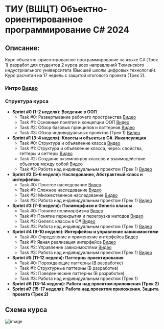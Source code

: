 # ТИУ (ВШЦT) Объектно-ориентированное программирование C# 2024
## Описание:
Курс объектно-ориентированное программирование на языке C# (Трек 1) разработ для студентов 2 курса всех направлений Тюменского индустриального университета (Высшей школы цифровых технологий). Курс расчитан на 17 недель с защитой итогового проекта (Трек 2).

### Интро [Видео]()

### Структура курса
* **Sprint #0 (1-2 неделя): Введение в ООП**
  * Task #0: Развертывание рабочего пространства [Видео](https://drive.google.com/file/d/1bmRf85UCMqFtBFmFwPO5en4IykpcnnGC/view?usp=sharing)   
  * Task #1: Основные понятия и концепции ООП [Видео](https://drive.google.com/file/d/1w9ujx8oa3AQtShyjaRHFH8TnEOsyVPoZ/view?usp=sharing)   
  * Task #2: Обзор базовых принципов и паттернов [Видео](https://drive.google.com/file/d/1NDa5g_SvVFbJ5CkKj5WZjy5cyjAEJeOd/view?usp=sharing)   
  * Task #3: Обзор индивидуальных проектов (Трек 1) [Видео](https://drive.google.com/file/d/1bWyVDRZ7ZisdUzMavp0kACz5E1QLCy4o/view?usp=sharing)
* **Sprint #1 (3-4 неделя): Классы и объекты в C#. Инкапсуляция**
  * Task #0: Структура и объявление класса [Видео](https://drive.google.com/file/d/1Wf1sDOJFhPMsKDAOQK4JBQ3FfWLfwKgG/view?usp=sharing)
  * Task #1: Структура и объявление класса, через: свойства, геттеры и сеттеры [Видео](https://drive.google.com/file/d/1zHRud6p2CVXr_Fc3SJ0lPHbVfgCaczB6/view?usp=sharing)
  * Task #2: Создание экземпляров классов и взаимодействие объектов между собой [Видео](https://drive.google.com/file/d/1vw3lOhmPH80JbVX56qe2bvcgk9YN8r8_/view?usp=sharing)
  * Task #3: Работа над индивидуальным проектом (Трек 1) [Видео](https://drive.google.com/file/d/1MSF4jFhtrnGUL9VbXdU5fCpjIMFPITM-/view?usp=sharing)
* **Sprint #2 (5-6 неделя): Наследование, Абстрактный класс и интерфейсы**
  * Task #0: Простое наследование [Видео](https://drive.google.com/file/d/1Yfbsb4tczon-ay6TfWeS2tUEznr5Ulq4/view?usp=sharing)
  * Task #1: Сложное наследование [Видео](https://drive.google.com/file/d/123oo5SJKVgJ0NgoI3o378gWHtKzqNOW1/view?usp=sharing)
  * Task #2: Множественное наследование [Видео](https://drive.google.com/file/d/1zaMu-GNQohwLu34bE9f32FTlPeIm5GdQ/view?usp=sharing)
  * Task #3: Работа над индивидуальным проектом (Трек 1) [Видео](https://drive.google.com/file/d/15tGrlbk0qasaJOUaSrGsGCmo5zxVA-_J/view?usp=sharing)
* **Sprint #3 (7-8 неделя): Полиморфизм и Generic классы**
  * Task #0: Понятие полиморфизма [Видео](https://drive.google.com/file/d/1KPr93V8sWgisPeO-9s59VpPr6ll9E6uC/view?usp=sharing)
  * Task #1: Понятие перекрытия и перегрузка методов [Видео](https://drive.google.com/file/d/1Apn7HXv9QHy-DPnB10ncSLH-WGI65pEK/view?usp=sharing)
  * Task #2: Generic классы в C# [Видео](https://drive.google.com/file/d/1dXIJC9TOK0UNz1XYplxUG-ofbu6xvGj5/view?usp=sharing)
  * Task #3: Работа над индивидуальным проектом (Трек 1) [Видео](https://drive.google.com/file/d/1dXIJC9TOK0UNz1XYplxUG-ofbu6xvGj5/view?usp=sharing)
* **Sprint #4 (9-10 неделя): Интерфейсы и управление зависимостями**
  * Task #0: Определение и применение интерфейса [Видео](https://drive.google.com/file/d/16KvFdb63-I5w5zFtlu2Xt4D1SJpGpimv/view?usp=sharing)
  * Task #1: Явная реализация интерфейса [Видео](https://drive.google.com/file/d/1Qfok50aZyYtxDhhh1An5oRrG6joYgjeP/view?usp=sharing)
  * Task #2: Управление зависимостями [Видео](https://drive.google.com/file/d/18R51cuvxca7uZINfN9L5pVCCkN4WFYoX/view?usp=sharing) 
  * Task #3: Работа над индивидуальным проектом (Трек 1) [Видео](https://drive.google.com/file/d/1zqYjTUpCSOEgOMurN48D5cV4rxI6CrJ4/view?usp=sharing)
* **Sprint #5 (11-12 неделя): Паттерны проектирования**
  * Task #0: Порождающие паттерны (В разработке)
  * Task #1: Структурные паттерны (В разработке)
  * Task #2: Поведенческие паттерны (В разработке)
  * Task #3: Работа над индивидуальным проектом (Трек 1)
* **Sprint #6 (13-14 неделя): Работа над проектом приложения (Трек 2)**
* **Sprint #7 (15-17 неделя): Работа над проектом приложения. Защита проекта (Трек 2)**

## Схема курса

![image](https://github.com/user-attachments/assets/f15d0387-0937-4618-bc76-0311845bdb40)
